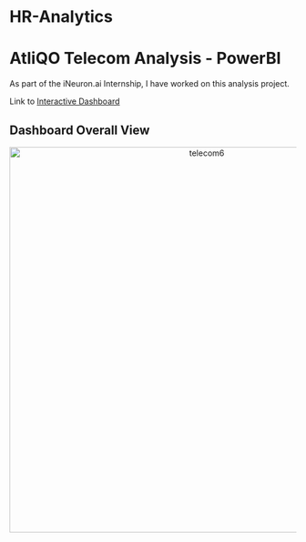 # HR-Analytics

# AtliQO Telecom Analysis - PowerBI

As part of the iNeuron.ai Internship, I have worked on this analysis project.

Link to [Interactive Dashboard](https://www.novypro.com/project/hr-analytics-dashboard-46)

## Dashboard Overall View
<p align="center">
   <img width="677" alt="telecom6" src="https://github.com/Kollipati/HR-Analytics/assets/89390696/dd3319bd-2984-42c5-8082-1ba3e7580247">
</p>
